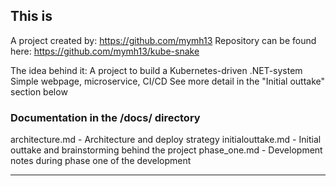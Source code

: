 ## This is
A project created by: https://github.com/mymh13
Repository can be found here: https://github.com/mymh13/kube-snake

The idea behind it: A project to build a Kubernetes-driven .NET-system
Simple webpage, microservice, CI/CD
See more detail in the "Initial outtake" section below

### Documentation in the /docs/ directory

architecture.md - Architecture and deploy strategy
initialouttake.md - Initial outtake and brainstorming behind the project
phase_one.md - Development notes during phase one of the development
  
---
  
  
